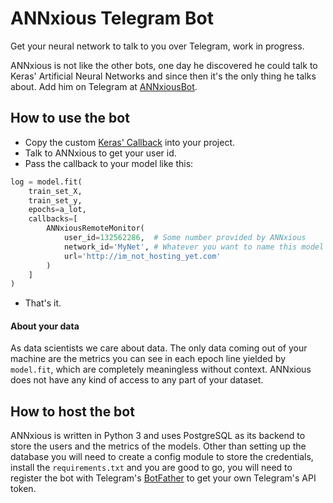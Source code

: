 # ANNxious Telegram Bot

Get your neural network to talk to you over Telegram,
work in progress.

ANNxious is not like the other bots, one day he discovered
he could talk to Keras' Artificial Neural Networks and since
then it's the only thing he talks about. Add him on Telegram
at [ANNxiousBot](t.me/ANNxiousBot).

## How to use the bot
* Copy the custom [Keras' Callback](https://github.com/vlizanae/annxious-bot/blob/master/callback.py)
into your project.
* Talk to ANNxious to get your user id.
* Pass the callback to your model like this:
```python
log = model.fit(
    train_set_X,
    train_set_y,
    epochs=a_lot,
    callbacks=[
        ANNxiousRemoteMonitor(
            user_id=132562286,  # Some number provided by ANNxious
            network_id='MyNet', # Whatever you want to name this model
            url='http://im_not_hosting_yet.com'
        )
    ]
)
```
* That's it.

#### About your data

As data scientists we care about data. The only data coming
out of your machine are the metrics you can see in each epoch
line yielded by `model.fit`, which are completely meaningless
without context. ANNxious does not have any kind of access to
any part of your dataset.

## How to host the bot
ANNxious is written in Python 3 and uses PostgreSQL as its
backend to store the users and the metrics of the models.
Other than setting up the database you will need to
create a config module to store the credentials, install the
`requirements.txt` and you are good to go, you will need to
register the bot with Telegram's [BotFather](t.me/BotFather)
to get your own Telegram's API token.